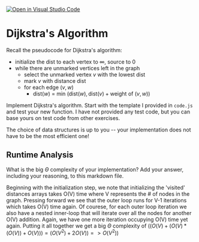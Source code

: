 [![Open in Visual Studio Code](https://classroom.github.com/assets/open-in-vscode-718a45dd9cf7e7f842a935f5ebbe5719a5e09af4491e668f4dbf3b35d5cca122.svg)](https://classroom.github.com/online_ide?assignment_repo_id=11974287&assignment_repo_type=AssignmentRepo)
# Dijkstra's Algorithm

Recall the pseudocode for Dijkstra's algorithm:
- initialize the dist to each vertex to $\infty$, source to 0
- while there are unmarked vertices left in the graph
    - select the unmarked vertex $v$ with the lowest dist
    - mark $v$ with distance dist
    - for each edge $(v,w)$
        - dist($w$) = min $\left(\textrm{dist}(w), \textrm{dist}(v) + \textrm{weight of }(v, w)\right)$

Implement Dijkstra's algorithm. Start with the template I provided in `code.js`
and test your new function. I have not provided any test code, but you can base
yours on test code from other exercises.

The choice of data structures is up to you -- your implementation does not have
to be the most efficient one!

## Runtime Analysis

What is the big $\Theta$ complexity of your implementation? Add your
answer, including your reasoning, to this markdown file.

Beginning with the initialization step, we note that initializing the 'visited' distances arrays takes O(V) time where V represents the # of nodes in the graph. Pressing forward we see that the outer loop runs for V-1 iterations which takes O(V) time again. Of courese, for each outer loop iteration we also have a nested inner-loop that will iterate over all the nodes for another O(V) addition. Again, we have one more iteration occupying O(V) time yet again. Putting it all together we get a big $\Theta$ complexity of $((O(V) + (O(V) * (O(V)) + O(V))) = (O(V^2) + 2 O(V)) => O(V^2))$
